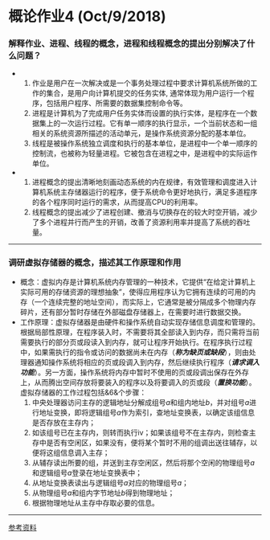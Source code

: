 # 概论作业4 (Oct/9/2018) #
### 解释作业、进程、线程的概念，进程和线程概念的提出分别解决了什么问题？ ###
* 1. 作业是用户在一次解决或是一个事务处理过程中要求计算机系统所做的工作的集合，是用户向计算机提交的任务实体, 通常体现为用户运行一个程序，包括用户程序、所需要的数据集控制命令等。
  2. 进程是计算机为了完成用户任务实体而设置的执行实体，是程序在一个数据集上的一次运行过程。它有单一顺序的执行显示，一个当前状态和一组相关的系统资源所描述的活动单元，是操作系统资源分配的基本单位。
  3. 线程是被操作系统独立调度和执行的基本单位，是进程中一个单一顺序的控制流，也被称为轻量进程。它被包含在进程之中，是进程中的实际运作单位。
* 1. 进程概念的提出清晰地刻画动态系统的内在规律，有效管理和调度进入计算机系统主存储器运行的程序，便于系统命令更好地执行，满足多道程序的各个程序同时运行的需求，从而提高CPU的利用率。
  2. 线程概念的提出减少了进程创建、撤消与切换存在的较大时空开销，减少了多个进程并行而产生的开销，改善了资源利用率并提高了系统的吞吐量。
***
### 调研虚拟存储器的概念，描述其工作原理和作用 ###
* 概念：虚拟内存是计算机系统内存管理的一种技术，它提供“在给定计算机上实际可用的存储资源的理想抽象”，使得应用程序认为它拥有连续的可用的内存（一个连续完整的地址空间），而实际上，它通常是被分隔成多个物理内存碎片，还有部分暂时存储在外部磁盘存储器上，在需要时进行数据交换。
* 工作原理：虚拟存储器是由硬件和操作系统自动实现存储信息调度和管理的。根据局部性原理，在程序装入时，不需要将其全部读入到内存，而只需将当前需要执行的部分页或段读入到内存，就可让程序开始执行。在程序执行过程中，如果需执行的指令或访问的数据尚未在内存（***称为缺页或缺段***），则由处理器通知操作系统将相应的页或段调入到内存，然后继续执行程序（***请求调入功能***）。另一方面，操作系统将内存中暂时不使用的页或段调出保存在外存上，从而腾出空间存放将要装入的程序以及将要调入的页或段（***置换功能***）。虚拟存储器的工作过程包括&6&个步骤：
  1. 中央处理器访问主存的逻辑地址分解成组号$a$和组内地址$b$，并对组号$a$进行地址变换，即将逻辑组号$a$作为索引，查地址变换表，以确定该组信息是否存放在主存内；
  2. 如该组号已在主存内，则转而执行ⅳ；如果该组号不在主存内，则检查主存中是否有空闲区，如果没有，便将某个暂时不用的组调出送往辅存，以便将这组信息调入主存；
  3. 从辅存读出所要的组，并送到主存空闲区，然后将那个空闲的物理组号$a$和逻辑组号$a$登录在地址变换表中；
  4. 从地址变换表读出与逻辑组号$a$对应的物理组号$a$；
  5. 从物理组号$a$和组内字节地址$b$得到物理地址；
  6. 根据物理地址从主存中存取必要的信息。
***
[参考资料](https://blog.csdn.net/qq_28602957/article/details/53729317?utm_source=copy)
